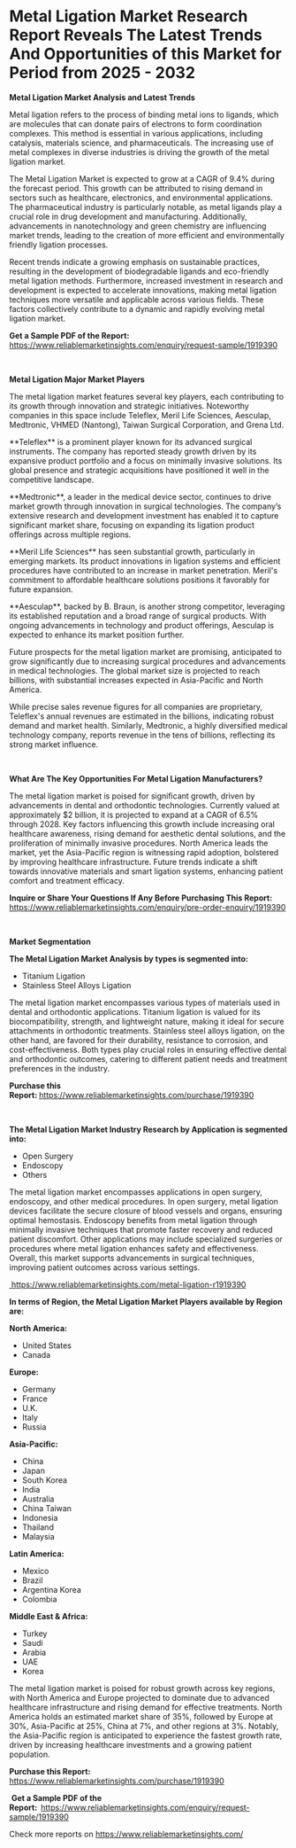 <p><h1>Metal Ligation Market Research Report Reveals The Latest Trends And Opportunities of this Market for Period from 2025 - 2032</h1></p><p><strong>Metal Ligation Market Analysis and Latest Trends</strong></p>
<p><p>Metal ligation refers to the process of binding metal ions to ligands, which are molecules that can donate pairs of electrons to form coordination complexes. This method is essential in various applications, including catalysis, materials science, and pharmaceuticals. The increasing use of metal complexes in diverse industries is driving the growth of the metal ligation market.</p><p>The Metal Ligation Market is expected to grow at a CAGR of 9.4% during the forecast period. This growth can be attributed to rising demand in sectors such as healthcare, electronics, and environmental applications. The pharmaceutical industry is particularly notable, as metal ligands play a crucial role in drug development and manufacturing. Additionally, advancements in nanotechnology and green chemistry are influencing market trends, leading to the creation of more efficient and environmentally friendly ligation processes.</p><p>Recent trends indicate a growing emphasis on sustainable practices, resulting in the development of biodegradable ligands and eco-friendly metal ligation methods. Furthermore, increased investment in research and development is expected to accelerate innovations, making metal ligation techniques more versatile and applicable across various fields. These factors collectively contribute to a dynamic and rapidly evolving metal ligation market.</p></p>
<p><strong>Get a Sample PDF of the Report:&nbsp;</strong> <a href="https://www.reliablemarketinsights.com/enquiry/request-sample/1919390?utm_campaign=3186&utm_medium=2&utm_source=Github&utm_content=ia&utm_term=05032025&utm_id=metal-ligation">https://www.reliablemarketinsights.com/enquiry/request-sample/1919390</a></p>
<p>&nbsp;</p>
<p><strong>Metal Ligation Major Market Players</strong></p>
<p><p>The metal ligation market features several key players, each contributing to its growth through innovation and strategic initiatives. Noteworthy companies in this space include Teleflex, Meril Life Sciences, Aesculap, Medtronic, VHMED (Nantong), Taiwan Surgical Corporation, and Grena Ltd.</p><p>**Teleflex** is a prominent player known for its advanced surgical instruments. The company has reported steady growth driven by its expansive product portfolio and a focus on minimally invasive solutions. Its global presence and strategic acquisitions have positioned it well in the competitive landscape.</p><p>**Medtronic**, a leader in the medical device sector, continues to drive market growth through innovation in surgical technologies. The company’s extensive research and development investment has enabled it to capture significant market share, focusing on expanding its ligation product offerings across multiple regions.</p><p>**Meril Life Sciences** has seen substantial growth, particularly in emerging markets. Its product innovations in ligation systems and efficient procedures have contributed to an increase in market penetration. Meril's commitment to affordable healthcare solutions positions it favorably for future expansion.</p><p>**Aesculap**, backed by B. Braun, is another strong competitor, leveraging its established reputation and a broad range of surgical products. With ongoing advancements in technology and product offerings, Aesculap is expected to enhance its market position further.</p><p>Future prospects for the metal ligation market are promising, anticipated to grow significantly due to increasing surgical procedures and advancements in medical technologies. The global market size is projected to reach billions, with substantial increases expected in Asia-Pacific and North America.</p><p>While precise sales revenue figures for all companies are proprietary, Teleflex's annual revenues are estimated in the billions, indicating robust demand and market health. Similarly, Medtronic, a highly diversified medical technology company, reports revenue in the tens of billions, reflecting its strong market influence.</p></p>
<p>&nbsp;</p>
<p><strong>What Are The Key Opportunities For Metal Ligation Manufacturers?</strong></p>
<p><p>The metal ligation market is poised for significant growth, driven by advancements in dental and orthodontic technologies. Currently valued at approximately $2 billion, it is projected to expand at a CAGR of 6.5% through 2028. Key factors influencing this growth include increasing oral healthcare awareness, rising demand for aesthetic dental solutions, and the proliferation of minimally invasive procedures. North America leads the market, yet the Asia-Pacific region is witnessing rapid adoption, bolstered by improving healthcare infrastructure. Future trends indicate a shift towards innovative materials and smart ligation systems, enhancing patient comfort and treatment efficacy.</p></p>
<p><strong>Inquire or Share Your Questions If Any Before Purchasing This Report:</strong> <a href="https://www.reliablemarketinsights.com/enquiry/pre-order-enquiry/1919390?utm_campaign=3186&utm_medium=2&utm_source=Github&utm_content=ia&utm_term=05032025&utm_id=metal-ligation">https://www.reliablemarketinsights.com/enquiry/pre-order-enquiry/1919390</a></p>
<p>&nbsp;</p>
<p><strong>Market Segmentation</strong></p>
<p><strong>The Metal Ligation Market Analysis by types is segmented into:</strong></p>
<p><ul><li>Titanium Ligation</li><li>Stainless Steel Alloys Ligation</li></ul></p>
<p><p>The metal ligation market encompasses various types of materials used in dental and orthodontic applications. Titanium ligation is valued for its biocompatibility, strength, and lightweight nature, making it ideal for secure attachments in orthodontic treatments. Stainless steel alloys ligation, on the other hand, are favored for their durability, resistance to corrosion, and cost-effectiveness. Both types play crucial roles in ensuring effective dental and orthodontic outcomes, catering to different patient needs and treatment preferences in the industry.</p></p>
<p><strong>Purchase this Report:&nbsp;</strong><a href="https://www.reliablemarketinsights.com/purchase/1919390?utm_campaign=3186&utm_medium=2&utm_source=Github&utm_content=ia&utm_term=05032025&utm_id=metal-ligation">https://www.reliablemarketinsights.com/purchase/1919390</a></p>
<p>&nbsp;</p>
<p><strong>The Metal Ligation Market Industry Research by Application is segmented into:</strong></p>
<p><ul><li>Open Surgery</li><li>Endoscopy</li><li>Others</li></ul></p>
<p><p>The metal ligation market encompasses applications in open surgery, endoscopy, and other medical procedures. In open surgery, metal ligation devices facilitate the secure closure of blood vessels and organs, ensuring optimal hemostasis. Endoscopy benefits from metal ligation through minimally invasive techniques that promote faster recovery and reduced patient discomfort. Other applications may include specialized surgeries or procedures where metal ligation enhances safety and effectiveness. Overall, this market supports advancements in surgical techniques, improving patient outcomes across various settings.</p></p>
<p><a href="https://www.reliablemarketinsights.com/metal-ligation-r1919390?utm_campaign=3186&utm_medium=2&utm_source=Github&utm_content=ia&utm_term=05032025&utm_id=metal-ligation">&nbsp;https://www.reliablemarketinsights.com/metal-ligation-r1919390</a></p>
<p><strong>In terms of Region, the Metal Ligation Market Players available by Region are:</strong></p>
<p>
    <p> <strong> North America: </strong>
        <ul>
            <li>United States</li>
            <li>Canada</li>
        </ul>
        </p> 
    <p> <strong> Europe: </strong>
        <ul>
            <li>Germany</li>
            <li>France</li>
            <li>U.K.</li>
            <li>Italy</li>
            <li>Russia</li>
        </ul>
        </p> 
    <p> <strong> Asia-Pacific: </strong>
        <ul>
            <li>China</li>
            <li>Japan</li>
            <li>South Korea</li>
            <li>India</li>
            <li>Australia</li>
            <li>China Taiwan</li>
            <li>Indonesia</li>
            <li>Thailand</li>
            <li>Malaysia</li>
        </ul>
        </p> 
    <p> <strong> Latin America: </strong>
        <ul>
            <li>Mexico</li>
            <li>Brazil</li>
            <li>Argentina Korea</li>
            <li>Colombia</li>
        </ul>
        </p> 
    <p> <strong> Middle East & Africa: </strong>
        <ul>
            <li>Turkey</li>
            <li>Saudi</li>
            <li>Arabia</li>
            <li>UAE</li>
            <li>Korea</li>
        </ul>
    </p>
    </p>
<p><p>The metal ligation market is poised for robust growth across key regions, with North America and Europe projected to dominate due to advanced healthcare infrastructure and rising demand for effective treatments. North America holds an estimated market share of 35%, followed by Europe at 30%, Asia-Pacific at 25%, China at 7%, and other regions at 3%. Notably, the Asia-Pacific region is anticipated to experience the fastest growth rate, driven by increasing healthcare investments and a growing patient population.</p></p>
<p><strong>Purchase this Report: </strong><a href="https://www.reliablemarketinsights.com/purchase/1919390?utm_campaign=3186&utm_medium=2&utm_source=Github&utm_content=ia&utm_term=05032025&utm_id=metal-ligation">https://www.reliablemarketinsights.com/purchase/1919390</a></p>
<p>&nbsp;<strong>Get a Sample PDF of the Report:&nbsp;&nbsp;</strong><a href="https://www.reliablemarketinsights.com/enquiry/request-sample/1919390?utm_campaign=3186&utm_medium=2&utm_source=Github&utm_content=ia&utm_term=05032025&utm_id=metal-ligation">https://www.reliablemarketinsights.com/enquiry/request-sample/1919390</a></p>
<p><strong></strong></p>
<p>Check more reports on <a href="https://www.reliablemarketinsights.com/?utm_campaign=3186&utm_medium=2&utm_source=Github&utm_content=ia&utm_term=05032025&utm_id=metal-ligation">https://www.reliablemarketinsights.com/</a></p>